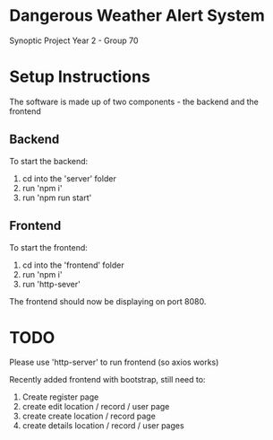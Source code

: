 # Dangerous Weather Alert System
Synoptic Project Year 2 - Group 70

# Setup Instructions

The software is made up of two components - the backend and the frontend

## Backend
To start the backend:
1. cd into the 'server' folder
2. run 'npm i'
3. run 'npm run start'

## Frontend
To start the frontend:
1. cd into the 'frontend' folder
2. run 'npm i'
3. run 'http-sever'

The frontend should now be displaying on port 8080.

# TODO
Please use 'http-server' to run frontend (so axios works)

Recently added frontend with bootstrap, still need to:
1. Create register page
2. create edit location / record / user page
3. create create location / record page
4. create details location / record / user pages